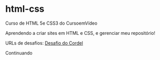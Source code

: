 # html-css
 Curso de HTML 5e CSS3  do CursoemVídeo

Aprendendo a criar sites em HTML e CSS, e gerenciar meu repositório!

URLs de desafios:
<a href="https://keilaweb.github.io/desafio-cordel/">Desafio do Cordel</a>

Continuando